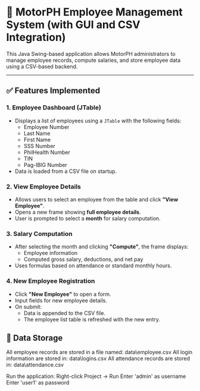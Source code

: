 # 🧾 MotorPH Employee Management System (with GUI and CSV Integration)

This Java Swing-based application allows MotorPH administrators to manage employee records, compute salaries, and store employee data using a CSV-based backend.

---

## ✅ Features Implemented

### 1. **Employee Dashboard (JTable)**
- Displays a list of employees using a `JTable` with the following fields:
  - Employee Number
  - Last Name
  - First Name
  - SSS Number
  - PhilHealth Number
  - TIN
  - Pag-IBIG Number
- Data is loaded from a CSV file on startup.

### 2. **View Employee Details**
- Allows users to select an employee from the table and click **"View Employee"**.
- Opens a new frame showing **full employee details**.
- User is prompted to select a **month** for salary computation.

### 3. **Salary Computation**
- After selecting the month and clicking **"Compute"**, the frame displays:
  - Employee information
  - Computed gross salary, deductions, and net pay
- Uses formulas based on attendance or standard monthly hours.

### 4. **New Employee Registration**
- Click **"New Employee"** to open a form.
- Input fields for new employee details.
- On submit:
  - Data is appended to the CSV file.
  - The employee list table is refreshed with the new entry.

## 💾 Data Storage
All employee records are stored in a file named: data\employee.csv
All login information are stored in: data\logins.csv
All attendance records are stored in: data\attendance.csv

Run the application:
Right-click Project → Run
Enter 'admin' as username
Enter 'user1' as password

